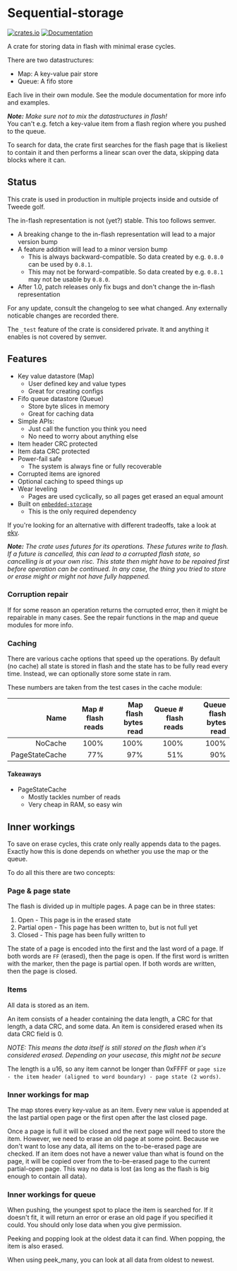 # Sequential-storage

[![crates.io](https://img.shields.io/crates/v/sequential-storage.svg)](https://crates.io/crates/sequential-storage) [![Documentation](https://docs.rs/sequential-storage/badge.svg)](https://docs.rs/sequential-storage)

A crate for storing data in flash with minimal erase cycles.

There are two datastructures:

- Map: A key-value pair store
- Queue: A fifo store

Each live in their own module. See the module documentation for more info and examples.

***Note:** Make sure not to mix the datastructures in flash!*  
You can't e.g. fetch a key-value item from a flash region where you pushed to the queue.

To search for data, the crate first searches for the flash page that is likeliest to contain it and
then performs a linear scan over the data, skipping data blocks where it can.

## Status

This crate is used in production in multiple projects inside and outside of Tweede golf.

The in-flash representation is not (yet?) stable. This too follows semver.

- A breaking change to the in-flash representation will lead to a major version bump
- A feature addition will lead to a minor version bump
  - This is always backward-compatible. So data created by e.g. `0.8.0` can be used by `0.8.1`.
  - This may not be forward-compatible. So data created by e.g. `0.8.1` may not be usable by `0.8.0`.
- After 1.0, patch releases only fix bugs and don't change the in-flash representation

For any update, consult the changelog to see what changed. Any externally noticable changes are recorded there.

The `_test` feature of the crate is considered private. It and anything it enables is not covered by semver.

## Features

- Key value datastore (Map)
  - User defined key and value types
  - Great for creating configs
- Fifo queue datastore (Queue)
  - Store byte slices in memory
  - Great for caching data
- Simple APIs:
  - Just call the function you think you need
  - No need to worry about anything else
- Item header CRC protected
- Item data CRC protected
- Power-fail safe
  - The system is always fine or fully recoverable
- Corrupted items are ignored
- Optional caching to speed things up
- Wear leveling
  - Pages are used cyclically, so all pages get erased an equal amount
- Built on [`embedded-storage`](https://github.com/rust-embedded-community/embedded-storage)
  - This is the only required dependency

If you're looking for an alternative with different tradeoffs, take a look at [ekv](https://github.com/embassy-rs/ekv).

***Note:** The crate uses futures for its operations. These futures write to flash. If a future is cancelled, this can lead*
*to a corrupted flash state, so cancelling is at your own risc. This state then might have to be repaired first before operation can be continued. In any case, the thing you tried to store or erase might or might not have fully happened.*

### Corruption repair

If for some reason an operation returns the corrupted error, then it might be repairable in many cases.
See the repair functions in the map and queue modules for more info.

### Caching

There are various cache options that speed up the operations.
By default (no cache) all state is stored in flash and the state has to be fully read every time.
Instead, we can optionally store some state in ram.

These numbers are taken from the test cases in the cache module:

|           Name | Map # flash reads | Map flash bytes read | Queue # flash reads | Queue flash bytes read |
| -------------: | ----------------: | -------------------: | ------------------: | ---------------------: |
|        NoCache |              100% |                 100% |                100% |                   100% |
| PageStateCache |               77% |                  97% |                 51% |                    90% |

#### Takeaways

- PageStateCache
  - Mostly tackles number of reads
  - Very cheap in RAM, so easy win

## Inner workings

To save on erase cycles, this crate only really appends data to the pages. Exactly how this is done depends
on whether you use the map or the queue.

To do all this there are two concepts:

### Page & page state

The flash is divided up in multiple pages.
A page can be in three states:

1. Open - This page is in the erased state
2. Partial open - This page has been written to, but is not full yet
3. Closed - This page has been fully written to

The state of a page is encoded into the first and the last word of a page.
If both words are `FF` (erased), then the page is open.
If the first word is written with the marker, then the page is partial open.
If both words are written, then the page is closed.

### Items

All data is stored as an item.

An item consists of a header containing the data length, a CRC for that length, a data CRC, and some data.
An item is considered erased when its data CRC field is 0.

*NOTE: This means the data itself is still stored on the flash when it's considered erased.*
*Depending on your usecase, this might not be secure*

The length is a u16, so any item cannot be longer than 0xFFFF or `page size - the item header (aligned to word boundary) - page state (2 words)`.

### Inner workings for map

The map stores every key-value as an item. Every new value is appended at the last partial open page
or the first open after the last closed page.

Once a page is full it will be closed and the next page will need to store the item.
However, we need to erase an old page at some point. Because we don't want to lose any data,
all items on the to-be-erased page are checked. If an item does not have a newer value than what is found on
the page, it will be copied over from the to-be-erased page to the current partial-open page.
This way no data is lost (as long as the flash is big enough to contain all data).

### Inner workings for queue

When pushing, the youngest spot to place the item is searched for.
If it doesn't fit, it will return an error or erase an old page if you specified it could.
You should only lose data when you give permission.

Peeking and popping look at the oldest data it can find.
When popping, the item is also erased.

When using peek_many, you can look at all data from oldest to newest.
